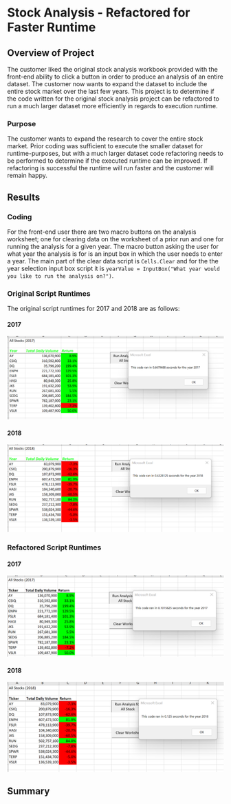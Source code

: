 # Stock Analysis - Refactored for Faster Runtime

## Overview of Project
The customer liked the original stock analysis workbook provided with the front-end ability to click a button in order to produce an analysis of an entire dataset. 
The customer now wants to expand the dataset to include the entire stock market over the last few years.  This project is to determine if the code written for the
original stock analysis project can be refactored to run a much larger dataset more efficiently in regards to execution runtime. 

### Purpose
The customer wants to expand the research to cover the entire stock market.  Prior coding was sufficient to execute the smaller dataset for runtime-purposes, but
with a much larger dataset code refactoring needs to be performed to determine if the executed runtime can be improved.  If refactoring is successful the runtime will run faster and the customer will remain happy. 

## Results

### Coding
For the front-end user there are two macro buttons on the analysis worksheet; one for clearing data on the worksheet of a prior run and one for running the analysis for a given year.  The macro button asking the user for what year the analysis is for is an input box in which the user needs to enter a year.  The main part of the clear data script is `Cells.Clear` and for the the year selection input box script it is `yearValue = InputBox("What year would you like to run the analysis on?")`.

### Original Script Runtimes
The original script runtimes for 2017 and 2018 are as follows:

#### 2017
![2017 Stocks - Original Script](https://raw.githubusercontent.com/JBro-Birds/stock-analysis/master/Resources/VBA_Challenge_2017_OriginalScript.png)

#### 2018
![2018 Stocks - Original Script](https://raw.githubusercontent.com/JBro-Birds/stock-analysis/master/Resources/VBA_Challenge_2018_OriginalScript.png)






### Refactored Script Runtimes

#### 2017
![2017 Stocks - Refactored Script](https://raw.githubusercontent.com/JBro-Birds/stock-analysis/master/Resources/VBA_Challenge_2017_RefactoredScript.png)

#### 2018
![2018 Stocks - Refactored Script](https://raw.githubusercontent.com/JBro-Birds/stock-analysis/master/Resources/VBA_Challenge_2018_RefactoredScript.png)


## Summary

###

